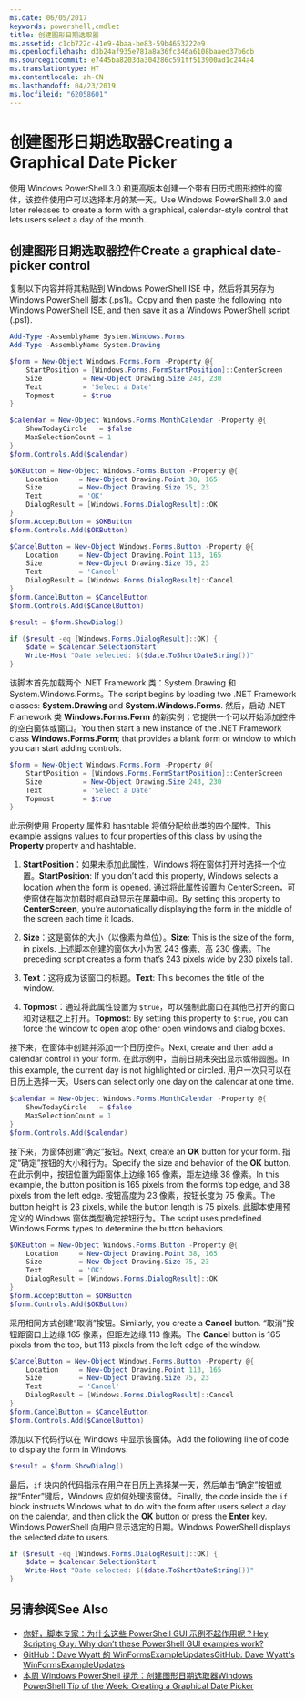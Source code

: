 ```yaml
---
ms.date: 06/05/2017
keywords: powershell,cmdlet
title: 创建图形日期选取器
ms.assetid: c1cb722c-41e9-4baa-be83-59b4653222e9
ms.openlocfilehash: d3b24af935e781a8a36fc346a6108baaed37b6db
ms.sourcegitcommit: e7445ba8203da304286c591ff513900ad1c244a4
ms.translationtype: HT
ms.contentlocale: zh-CN
ms.lasthandoff: 04/23/2019
ms.locfileid: "62058601"
---
```

# <a name="creating-a-graphical-date-picker"></a><span data-ttu-id="d7f61-103">创建图形日期选取器</span><span class="sxs-lookup"><span data-stu-id="d7f61-103">Creating a Graphical Date Picker</span></span>

<span data-ttu-id="d7f61-104">使用 Windows PowerShell 3.0 和更高版本创建一个带有日历式图形控件的窗体，该控件使用户可以选择本月的某一天。</span><span class="sxs-lookup"><span data-stu-id="d7f61-104">Use Windows PowerShell 3.0 and later releases to create a form with a graphical, calendar-style control that lets users select a day of the month.</span></span>

## <a name="create-a-graphical-date-picker-control"></a><span data-ttu-id="d7f61-105">创建图形日期选取器控件</span><span class="sxs-lookup"><span data-stu-id="d7f61-105">Create a graphical date-picker control</span></span>

<span data-ttu-id="d7f61-106">复制以下内容并将其粘贴到 Windows PowerShell ISE 中，然后将其另存为 Windows PowerShell 脚本 (.ps1)。</span><span class="sxs-lookup"><span data-stu-id="d7f61-106">Copy and then paste the following into Windows PowerShell ISE, and then save it as a Windows PowerShell script (.ps1).</span></span>

```powershell
Add-Type -AssemblyName System.Windows.Forms
Add-Type -AssemblyName System.Drawing

$form = New-Object Windows.Forms.Form -Property @{
    StartPosition = [Windows.Forms.FormStartPosition]::CenterScreen
    Size          = New-Object Drawing.Size 243, 230
    Text          = 'Select a Date'
    Topmost       = $true
}

$calendar = New-Object Windows.Forms.MonthCalendar -Property @{
    ShowTodayCircle   = $false
    MaxSelectionCount = 1
}
$form.Controls.Add($calendar)

$OKButton = New-Object Windows.Forms.Button -Property @{
    Location     = New-Object Drawing.Point 38, 165
    Size         = New-Object Drawing.Size 75, 23
    Text         = 'OK'
    DialogResult = [Windows.Forms.DialogResult]::OK
}
$form.AcceptButton = $OKButton
$form.Controls.Add($OKButton)

$CancelButton = New-Object Windows.Forms.Button -Property @{
    Location     = New-Object Drawing.Point 113, 165
    Size         = New-Object Drawing.Size 75, 23
    Text         = 'Cancel'
    DialogResult = [Windows.Forms.DialogResult]::Cancel
}
$form.CancelButton = $CancelButton
$form.Controls.Add($CancelButton)

$result = $form.ShowDialog()

if ($result -eq [Windows.Forms.DialogResult]::OK) {
    $date = $calendar.SelectionStart
    Write-Host "Date selected: $($date.ToShortDateString())"
}
```

<span data-ttu-id="d7f61-107">该脚本首先加载两个 .NET Framework 类：System.Drawing 和 System.Windows.Forms。</span><span class="sxs-lookup"><span data-stu-id="d7f61-107">The script begins by loading two .NET Framework classes: **System.Drawing** and **System.Windows.Forms**.</span></span>
<span data-ttu-id="d7f61-108">然后，启动 .NET Framework 类 **Windows.Forms.Form** 的新实例；它提供一个可以开始添加控件的空白窗体或窗口。</span><span class="sxs-lookup"><span data-stu-id="d7f61-108">You then start a new instance of the .NET Framework class **Windows.Forms.Form**; that provides a blank form or window to which you can start adding controls.</span></span>

```powershell
$form = New-Object Windows.Forms.Form -Property @{
    StartPosition = [Windows.Forms.FormStartPosition]::CenterScreen
    Size          = New-Object Drawing.Size 243, 230
    Text          = 'Select a Date'
    Topmost       = $true
}
```

<span data-ttu-id="d7f61-109">此示例使用 Property 属性和 hashtable 将值分配给此类的四个属性。</span><span class="sxs-lookup"><span data-stu-id="d7f61-109">This example assigns values to four properties of this class by using the **Property** property and hashtable.</span></span>

1. <span data-ttu-id="d7f61-110">**StartPosition**：如果未添加此属性，Windows 将在窗体打开时选择一个位置。</span><span class="sxs-lookup"><span data-stu-id="d7f61-110">**StartPosition**: If you don’t add this property, Windows selects a location when the form is opened.</span></span>
   <span data-ttu-id="d7f61-111">通过将此属性设置为 CenterScreen，可使窗体在每次加载时都自动显示在屏幕中间。</span><span class="sxs-lookup"><span data-stu-id="d7f61-111">By setting this property to **CenterScreen**, you’re automatically displaying the form in the middle of the screen each time it loads.</span></span>

2. <span data-ttu-id="d7f61-112">**Size**：这是窗体的大小（以像素为单位）。</span><span class="sxs-lookup"><span data-stu-id="d7f61-112">**Size**: This is the size of the form, in pixels.</span></span>
   <span data-ttu-id="d7f61-113">上述脚本创建的窗体大小为宽 243 像素、高 230 像素。</span><span class="sxs-lookup"><span data-stu-id="d7f61-113">The preceding script creates a form that’s 243 pixels wide by 230 pixels tall.</span></span>

3. <span data-ttu-id="d7f61-114">**Text**：这将成为该窗口的标题。</span><span class="sxs-lookup"><span data-stu-id="d7f61-114">**Text**: This becomes the title of the window.</span></span>

4. <span data-ttu-id="d7f61-115">**Topmost**：通过将此属性设置为 `$true`，可以强制此窗口在其他已打开的窗口和对话框之上打开。</span><span class="sxs-lookup"><span data-stu-id="d7f61-115">**Topmost**: By setting this property to `$true`, you can force the window to open atop other open windows and dialog boxes.</span></span>

<span data-ttu-id="d7f61-116">接下来，在窗体中创建并添加一个日历控件。</span><span class="sxs-lookup"><span data-stu-id="d7f61-116">Next, create and then add a calendar control in your form.</span></span>
<span data-ttu-id="d7f61-117">在此示例中，当前日期未突出显示或带圆圈。</span><span class="sxs-lookup"><span data-stu-id="d7f61-117">In this example, the current day is not highlighted or circled.</span></span>
<span data-ttu-id="d7f61-118">用户一次只可以在日历上选择一天。</span><span class="sxs-lookup"><span data-stu-id="d7f61-118">Users can select only one day on the calendar at one time.</span></span>

```powershell
$calendar = New-Object Windows.Forms.MonthCalendar -Property @{
    ShowTodayCircle   = $false
    MaxSelectionCount = 1
}
$form.Controls.Add($calendar)
```

<span data-ttu-id="d7f61-119">接下来，为窗体创建“确定”按钮。</span><span class="sxs-lookup"><span data-stu-id="d7f61-119">Next, create an **OK** button for your form.</span></span>
<span data-ttu-id="d7f61-120">指定“确定”按钮的大小和行为。</span><span class="sxs-lookup"><span data-stu-id="d7f61-120">Specify the size and behavior of the **OK** button.</span></span>
<span data-ttu-id="d7f61-121">在此示例中，按钮位置为距窗体上边缘 165 像素，距左边缘 38 像素。</span><span class="sxs-lookup"><span data-stu-id="d7f61-121">In this example, the button position is 165 pixels from the form’s top edge, and 38 pixels from the left edge.</span></span>
<span data-ttu-id="d7f61-122">按钮高度为 23 像素，按钮长度为 75 像素。</span><span class="sxs-lookup"><span data-stu-id="d7f61-122">The button height is 23 pixels, while the button length is 75 pixels.</span></span>
<span data-ttu-id="d7f61-123">此脚本使用预定义的 Windows 窗体类型确定按钮行为。</span><span class="sxs-lookup"><span data-stu-id="d7f61-123">The script uses predefined Windows Forms types to determine the button behaviors.</span></span>

```powershell
$OKButton = New-Object Windows.Forms.Button -Property @{
    Location     = New-Object Drawing.Point 38, 165
    Size         = New-Object Drawing.Size 75, 23
    Text         = 'OK'
    DialogResult = [Windows.Forms.DialogResult]::OK
}
$form.AcceptButton = $OKButton
$form.Controls.Add($OKButton)
```

<span data-ttu-id="d7f61-124">采用相同方式创建“取消”按钮。</span><span class="sxs-lookup"><span data-stu-id="d7f61-124">Similarly, you create a **Cancel** button.</span></span>
<span data-ttu-id="d7f61-125">“取消”按钮距窗口上边缘 165 像素，但距左边缘 113 像素。</span><span class="sxs-lookup"><span data-stu-id="d7f61-125">The **Cancel** button is 165 pixels from the top, but 113 pixels from the left edge of the window.</span></span>

```powershell
$CancelButton = New-Object Windows.Forms.Button -Property @{
    Location     = New-Object Drawing.Point 113, 165
    Size         = New-Object Drawing.Size 75, 23
    Text         = 'Cancel'
    DialogResult = [Windows.Forms.DialogResult]::Cancel
}
$form.CancelButton = $CancelButton
$form.Controls.Add($CancelButton)
```

<span data-ttu-id="d7f61-126">添加以下代码行以在 Windows 中显示该窗体。</span><span class="sxs-lookup"><span data-stu-id="d7f61-126">Add the following line of code to display the form in Windows.</span></span>

```powershell
$result = $form.ShowDialog()
```

<span data-ttu-id="d7f61-127">最后，`if` 块内的代码指示在用户在日历上选择某一天，然后单击“确定”按钮或按“Enter”键后，Windows 应如何处理该窗体。</span><span class="sxs-lookup"><span data-stu-id="d7f61-127">Finally, the code inside the `if` block instructs Windows what to do with the form after users select a day on the calendar, and then click the **OK** button or press the **Enter** key.</span></span>
<span data-ttu-id="d7f61-128">Windows PowerShell 向用户显示选定的日期。</span><span class="sxs-lookup"><span data-stu-id="d7f61-128">Windows PowerShell displays the selected date to users.</span></span>

```powershell
if ($result -eq [Windows.Forms.DialogResult]::OK) {
    $date = $calendar.SelectionStart
    Write-Host "Date selected: $($date.ToShortDateString())"
}
```

## <a name="see-also"></a><span data-ttu-id="d7f61-129">另请参阅</span><span class="sxs-lookup"><span data-stu-id="d7f61-129">See Also</span></span>

- [<span data-ttu-id="d7f61-130">你好，脚本专家：为什么这些 PowerShell GUI 示例不起作用呢？</span><span class="sxs-lookup"><span data-stu-id="d7f61-130">Hey Scripting Guy:  Why don’t these PowerShell GUI examples work?</span></span>](https://go.microsoft.com/fwlink/?LinkId=506644)
- [<span data-ttu-id="d7f61-131">GitHub：Dave Wyatt 的 WinFormsExampleUpdates</span><span class="sxs-lookup"><span data-stu-id="d7f61-131">GitHub: Dave Wyatt's WinFormsExampleUpdates</span></span>](https://github.com/dlwyatt/WinFormsExampleUpdates)
- [<span data-ttu-id="d7f61-132">本周 Windows PowerShell 提示：创建图形日期选取器</span><span class="sxs-lookup"><span data-stu-id="d7f61-132">Windows PowerShell Tip of the Week:  Creating a Graphical Date Picker</span></span>](https://technet.microsoft.com/library/ff730942.aspx)